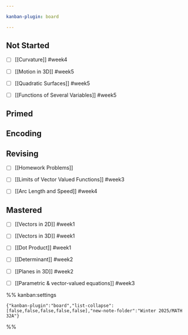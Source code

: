 ```yaml
---

kanban-plugin: board

---
```


## Not Started

- [ ] [[Curvature]] #week4
- [ ] [[Motion in 3D]] #week5
- [ ] [[Quadratic Surfaces]] #week5
- [ ] [[Functions of Several Variables]] #week5


## Primed



## Encoding



## Revising

- [ ] [[Homework Problems]]
- [ ] [[Limits of Vector Valued Functions]] #week3
- [ ] [[Arc Length and Speed]] #week4


## Mastered

- [ ] [[Vectors in 2D]] #week1
- [ ] [[Vectors in 3D]] #week1
- [ ] [[Dot Product]] #week1
- [ ] [[Determinant]] #week2
- [ ] [[Planes in 3D]] #week2
- [ ] [[Parametric & vector-valued equations]] #week3




%% kanban:settings
```
{"kanban-plugin":"board","list-collapse":[false,false,false,false,false],"new-note-folder":"Winter 2025/MATH 32A"}
```
%%